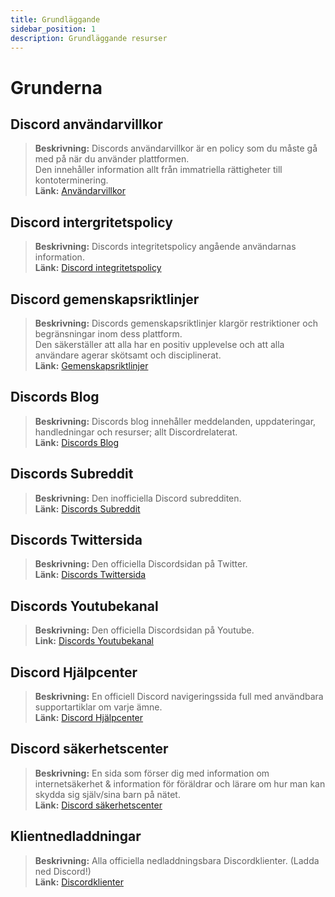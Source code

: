 ```yaml
---
title: Grundläggande
sidebar_position: 1
description: Grundläggande resurser
---
```


# Grunderna

## Discord användarvillkor 
> __Beskrivning:__ Discords användarvillkor är en policy som du måste gå med på när du använder plattformen.   <br/>
Den innehåller information allt från immatriella rättigheter till kontoterminering.   <br/>
__Länk:__ [Användarvillkor](https://dis.gd/terms)

## Discord intergritetspolicy
> __Beskrivning:__ Discords integritetspolicy angående användarnas information.  <br/>
__Länk:__ [Discord integritetspolicy](https://discord.com/privacy)

## Discord gemenskapsriktlinjer
> __Beskrivning:__ Discords gemenskapsriktlinjer klargör restriktioner och begränsningar inom dess plattform.   <br/>
Den säkerställer att alla har en positiv upplevelse och att alla användare agerar skötsamt och disciplinerat.   <br/>
__Länk:__ [Gemenskapsriktlinjer](https://dis.gd/guidelines)

## Discords Blog
> __Beskrivning:__ Discords blog innehåller meddelanden, uppdateringar, handledningar och resurser; allt Discordrelaterat.   <br/>
__Länk:__ [Discords Blog](https://discord.com/blog)
 
## Discords Subreddit
> __Beskrivning:__ Den inofficiella Discord subredditen.   <br/>
__Länk:__ [Discords Subreddit](https://www.reddit.com/r/discordapp/)

## Discords Twittersida
> __Beskrivning:__ Den officiella Discordsidan på Twitter.   <br/>
__Länk:__ [Discords Twittersida](https://twitter.com/discord)

## Discords Youtubekanal
> __Beskrivning:__  Den officiella Discordsidan på Youtube.   <br/>
__Link:__ [Discords Youtubekanal](https://www.youtube.com/c/discord)

## Discord Hjälpcenter
> __Beskrivning:__ En officiell Discord navigeringssida full med användbara supportartiklar om varje ämne.   <br/>
__Länk:__ [Discord Hjälpcenter](https://support.discord.com)

## Discord säkerhetscenter
> __Beskrivning:__ En sida som förser dig med information om internetsäkerhet & information för föräldrar och lärare om hur man kan skydda sig själv/sina barn på nätet.  <br/>
__Länk:__ [Discord säkerhetscenter](https://discord.com/safety)

## Klientnedladdningar
> __Beskrivning:__ Alla officiella nedladdningsbara Discordklienter. (Ladda ned Discord!)   <br/>
__Länk:__ [Discordklienter](https://discord.com/download)
